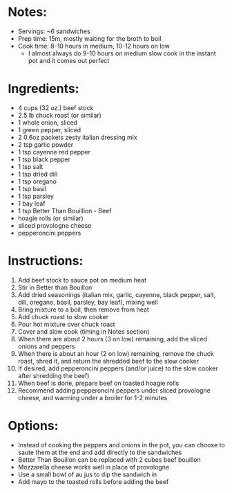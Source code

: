 # Notes: 
- Servings: ~6 sandwiches
- Prep time: 15m, mostly waiting for the broth to boil
- Cook time: 8-10 hours in medium, 10-12 hours on low
  * I almost always do 9-10 hours on medium slow cook in the instant pot and it comes out perfect

# Ingredients:
- 4 cups (32 oz.) beef stock
- 2.5 lb chuck roast (or similar)
- 1 whole onion, sliced
- 1 green pepper, sliced
- 2 0.6oz packets zesty italian dressing mix
- 2 tsp garlic powder
- 1 tsp cayenne red pepper
- 1 tsp black pepper
- 1 tsp salt
- 1 tsp dried dill
- 1 tsp oregano
- 1 tsp basil
- 1 tsp parsley
- 1 bay leaf
- 1 tsp Better Than Bouillion - Beef
- hoagie rolls (or similar)
- sliced provologne cheese
- pepperoncini peppers

# Instructions:
1. Add beef stock to sauce pot on medium heat
2. Stir in Better than Bouillon
3. Add dried seasonings (italian mix, garlic, cayenne, black pepper, salt, dill, oregano, basil, parsley, bay leaf), mixing well
4. Bring mixture to a boil, then remove from heat
5. Add chuck roast to slow cooker
6. Pour hot mixture over chuck roast
7. Cover and slow cook (timing in Notes section)
8. When there are about 2 hours (3 on low) remaining, add the sliced onions and peppers
9. When there is about an hour (2 on low) remaining, remove the chuck roast, shred it, and return the shredded beef to the slow cooker
10. If desired, add pepperoncini peppers (and/or juice) to the slow cooker after shredding the beef)
11. When beef is done, prepare beef on toasted hoagie rolls
12. Recommend adding pepperoncini peppers under sliced provologne cheese, and warming under a broiler for 1-2 minutes

# Options:
- Instead of cooking the peppers and onions in the pot, you can choose to saute them at the end and add directly to the sandwiches
- Better Than Bouillon can be replaced with 2 cubes beef bouillon
- Mozzarella cheese works well in place of provologne
- Use a small bowl of au jus to dip the sandwich in
- Add mayo to the toasted rolls before adding the beef
